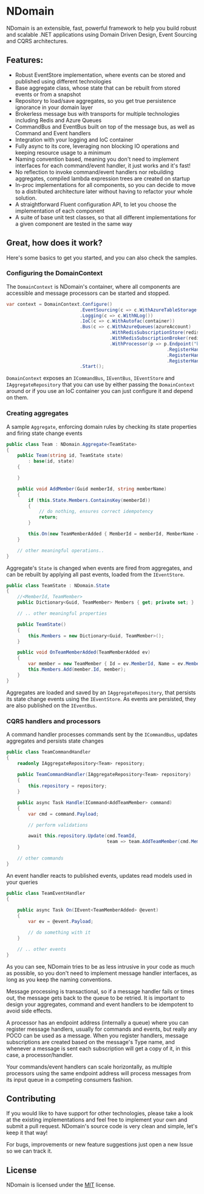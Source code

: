 # NDomain

NDomain is an extensible, fast, powerful framework to help you build robust and scalable .NET applications using Domain Driven Design, Event Sourcing and CQRS architectures.

## Features:

* Robust EventStore implementation, where events can be stored and published using different technologies
* Base aggregate class, whose state that can be rebuilt from stored events or from a snapshot
* Repository to load/save aggregates, so you get true persistence ignorance in your domain layer
* Brokerless message bus with transports for multiple technologies including Redis and Azure Queues
* CommandBus and EventBus built on top of the message bus, as well as Command and Event handlers
* Integration with your logging and IoC container
* Fully async to its core, leveraging non blocking IO operations and keeping resource usage to a minimum
* Naming convention based, meaning you don't need to implement interfaces for each command/event handler, it just works and it's fast!
* No reflection to invoke command/event handlers nor rebuilding aggregates, compiled lambda expression trees are created on startup
* In-proc implementations for all components, so you can decide to move to a distributed architecture later without having to refactor your whole solution.
* A straightforward Fluent configuration API, to let you choose the implementation of each component
* A suite of base unit test classes, so that all different implementations for a given component are tested in the same way

## Great, how does it work?

Here's some basics to get you started, and you can also check the samples.

### Configuring the DomainContext

The `DomainContext` is NDomain's container, where all components are accessible and message processors can be started and stopped.

```c#
var context = DomainContext.Configure()
                           .EventSourcing(c => c.WithAzureTableStorage(azureAccount, "events"))
                           .Logging(c => c.WithNLog())
                           .IoC(c => c.WithAutofac(container))
                           .Bus(c => c.WithAzureQueues(azureAccount)
                                      .WithRedisSubscriptionStore(redisConnection)
                                      .WithRedisSubscriptionBroker(redisConnection)
                                      .WithProcessor(p => p.Endpoint("background-worker")
                                                           .RegisterHandler<CommandHandlerThatUpdatesSomeAggregate>()
                                                           .RegisterHandler<EventHandlerThatUpdatesAReadModel>()
                                                           .RegisterHandler<EventHandlerThatUpdatesAnotherReadModel>()))
                           .Start();
```

`DomainContext` exposes an `ICommandBus`, `IEventBus`, `IEventStore` and `IAggregateRepository` that you can use by either passing the `DomainContext` around or if you use an IoC container you can just configure it and depend on them.

### Creating aggregates

A sample `Aggregate`, enforcing domain rules by checking its state properties and firing state change events

```c#
public class Team : NDomain.Aggregate<TeamState>
{
    public Team(string id, TeamState state)
        : base(id, state)
    {

    }

    public void AddMember(Guid memberId, string memberName)
    {
        if (this.State.Members.ContainsKey(memberId))
        {
            // do nothing, ensures correct idempotency
            return;
        }

        this.On(new TeamMemberAdded { MemberId = memberId, MemberName = memberName });
    }

    // other meaningful operations..
}
```

Aggregate's `State` is changed when events are fired from aggregates, and can be rebuilt by applying all past events, loaded from the `IEventStore`.

```c#
public class TeamState : NDomain.State
{
    //<MemberId, TeamMember>
    public Dictionary<Guid, TeamMember> Members { get; private set; }

    // .. other meaningful properties

    public TeamState()
    {
        this.Members = new Dictionary<Guid, TeamMember>();
    }

    public void OnTeamMemberAdded(TeamMemberAdded ev)
    {
        var member = new TeamMember { Id = ev.MemberId, Name = ev.MemberName, Score = 0 };
        this.Members.Add(member.Id, member);
    }
}
```

Aggregates are loaded and saved by an `IAggregateRepository`, that persists its state change events using the `IEventStore`. As events are persisted, they are also published on the `IEventBus`.


### CQRS handlers and processors

A command handler processes commands sent by the `ICommandBus`, updates aggregates and persists state changes

```c#
public class TeamCommandHandler
{
    readonly IAggregateRepository<Team> repository;
    
    public TeamCommandHandler(IAggregateRepository<Team> repository)
    {
        this.repository = repository;
    }

    public async Task Handle(ICommand<AddTeamMember> command)
    {
        var cmd = command.Payload;

        // perform validations

        await this.repository.Update(cmd.TeamId,
            						 team => team.AddTeamMember(cmd.MemberId, cmd.MemberName));
    }

    // other commands
}
```

An event handler reacts to published events, updates read models used in your queries

```c#
public class TeamEventHandler
{
    
    public async Task On(IEvent<TeamMemberAdded> @event)
    {
        var ev = @event.Payload;

        // do something with it
    }

    // .. other events
}
```


As you can see, NDomain tries to be as less intrusive in your code as much as possible, so you don't need to implement message handler interfaces, as long as you keep the naming conventions.

Message processing is transactional, so if a message handler fails or times out, the message gets back to the queue to be retried. It is important to design your aggregates, command and event handlers to be idempotent to avoid side effects.

A processor has an endpoint address (internally a queue) where you can register message handlers, usually for commands and events, but really any POCO can be used as a message. When you register handlers, message subscriptions are created based on the message's Type name, and whenever a message is sent each subscription will get a copy of it, in this case, a processor/handler.

Your commands/event handlers can scale horizontally, as multiple processors using the same endpoint address will process messages from its input queue in a competing consumers fashion.

## Contributing

If you would like to have support for other technologies, please take a look at the existing implementations and feel free to implement your own and submit a pull request. NDomain's source code is very clean and simple, let's keep it that way!

For bugs, improvements or new feature suggestions just open a new Issue so we can track it.

## License

NDomain is licensed under the [MIT][ndomain-license] license.

[ndomain-license]: http://opensource.org/licenses/mit-license.php

